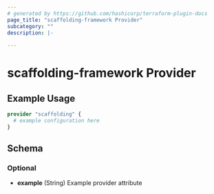 ```yaml
---
# generated by https://github.com/hashicorp/terraform-plugin-docs
page_title: "scaffolding-framework Provider"
subcategory: ""
description: |-
  
---
```


# scaffolding-framework Provider



## Example Usage

```terraform
provider "scaffolding" {
  # example configuration here
}
```

<!-- schema generated by tfplugindocs -->
## Schema

### Optional

- **example** (String) Example provider attribute

